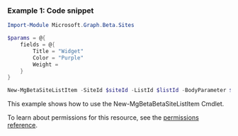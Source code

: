 ### Example 1: Code snippet

```powershellImport-Module Microsoft.Graph.Beta.Sites

$params = @{
	fields = @{
		Title = "Widget"
		Color = "Purple"
		Weight = 
	}
}

New-MgBetaSiteListItem -SiteId $siteId -ListId $listId -BodyParameter $params
```
This example shows how to use the New-MgBetaBetaSiteListItem Cmdlet.
To learn about permissions for this resource, see the [permissions reference](/graph/permissions-reference).

